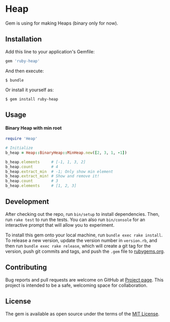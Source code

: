 # Heap

Gem is using for making Heaps (binary only for now).

## Installation

Add this line to your application's Gemfile:

```ruby
gem 'ruby-heap'
```

And then execute:

    $ bundle

Or install it yourself as:

    $ gem install ruby-heap

## Usage

#### Binary Heap with min root
```ruby
require 'Heap'

# Initialize
b_heap = Heap::BinaryHeap::MinHeap.new([2, 3, 1, -1])

b_heap.elements     # [-1, 1, 3, 2]
b_heap.count        # 4
b_heap.extract_min  # -1; Only show min element
b_heap.extract_min! # Show and remove it!
b_heap.count        # 3
b_heap.elements     # [1, 2, 3]
```

## Development

After checking out the repo, run `bin/setup` to install dependencies. Then, run `rake test` to run the tests. You can also run `bin/console` for an interactive prompt that will allow you to experiment.

To install this gem onto your local machine, run `bundle exec rake install`. To release a new version, update the version number in `version.rb`, and then run `bundle exec rake release`, which will create a git tag for the version, push git commits and tags, and push the `.gem` file to [rubygems.org](https://rubygems.org).

## Contributing

Bug reports and pull requests are welcome on GitHub at [Project page](https://github.com/pups3s/ruby-heap). This project is intended to be a safe, welcoming space for collaboration.


## License

The gem is available as open source under the terms of the [MIT License](http://opensource.org/licenses/MIT).
